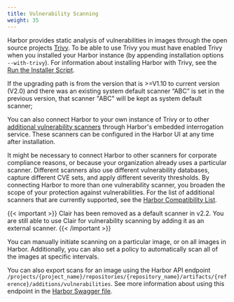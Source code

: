 ```yaml
---
title: Vulnerability Scanning
weight: 35
---
```


Harbor provides static analysis of vulnerabilities in images through the open source projects [Trivy](https://github.com/aquasecurity/trivy). To be able to use Trivy you must have enabled Trivy when you installed your Harbor instance (by appending installation options `--with-trivy`). For information about installing Harbor with Trivy, see the [Run the Installer Script](../../install-config/run-installer-script.md).

If the upgrading path is from the version that is >=V1.10 to current version (V2.0) and there was an existing system default scanner “ABC” is set in the previous version, that scanner "ABC" will be kept as system default scanner;

You can also connect Harbor to your own instance of Trivy or to other [additional vulnerability scanners](pluggable-scanners.md) through Harbor's embedded interrogation service. These scanners can be configured in the Harbor UI at any time after installation.

It might be necessary to connect Harbor to other scanners for corporate compliance reasons, or because your organization already uses a particular scanner. Different scanners also use different vulnerability databases, capture different CVE sets, and apply different severity thresholds. By connecting Harbor to more than one vulnerability scanner, you broaden the scope of your protection against vulnerabilities. For the list of additional scanners that are currently supported, see the [Harbor Compatibility List](../../install-config/harbor-compatibility-list.md#scanner-adapters).

{{< important >}}
Clair has been removed as a default scanner in v2.2. You are still able to use Clair for vulnerability scanning by adding it as an external scanner.
{{< /important >}}


You can manually initiate scanning on a particular image, or on all images in Harbor. Additionally, you can also set a policy to automatically scan all of the images at specific intervals.

You can also export scans for an image using the Harbor API endpoint `/projects/{project_name}/repositories/{repository_name}/artifacts/{reference}/additions/vulnerabilities`. See more information about using this endpoint in the [Harbor Swagger file](https://github.com/goharbor/harbor/blob/master/api/v2.0/swagger.yaml).
